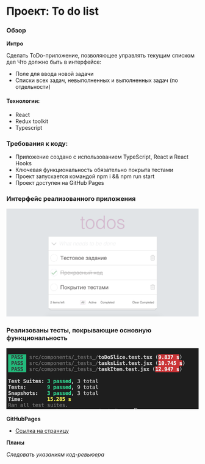 # Проект: To do list

### Обзор

**Интро**

Сделать ToDo-приложение, позволяющее управлять текущим списком дел
Что должно быть в интерфейсе:
- Поле для ввода новой задачи
- Списки всех задач, невыполненных и выполненных задач (по отдельности)


#### Технологии:
- React
- Redux toolkit
- Typescript

### Требования к коду:
- Приложение создано с использованием TypeScript, React и React Hooks
- Ключевая функциональность обязательно покрыта тестами
- Проект запускается командой npm i && npm run start
- Проект доступен на GitHub Pages

### Интерфейс реализованного приложения
![интерфейс приложение](./src/img/todo.png)

### Реализованы тесты, покрывающие основную функциональность
![интерфейс приложение](./src/img/tests.png)


**GitHubPages**

* [Ссылка на страницу](https://xatepk.github.io/mindbox/)

**Планы**

*Следовать указаниям код-ревьюера*
